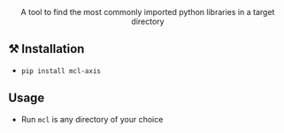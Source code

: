 <div align="center">
    A tool to find the most commonly imported python libraries in a target directory 
</div>

## ⚒️ Installation
- `pip install mcl-axis`

## Usage
- Run `mcl` is any directory of your choice

